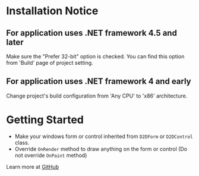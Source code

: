 # Installation Notice

## For application uses .NET framework 4.5 and later

Make sure the "Prefer 32-bit" option is checked. You can find this option from 'Build' page of project setting.

## For application uses .NET framework 4 and early 

Change project's build configuration from 'Any CPU' to 'x86' architecture.

# Getting Started

- Make your windows form or control inherited from `D2DForm` or `D2DControl` class.
- Override `OnRender` method to draw anything on the form or control (Do not override `OnPaint` method)

Learn more at [GitHub](https://github.com/jingwood/d2dlib)
